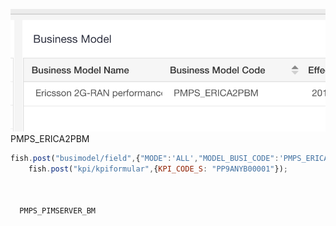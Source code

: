 
![](assets/markdown-img-paste-20180829091934836.png)
PMPS_ERICA2PBM


```` javascript
fish.post("busimodel/field",{"MODE":'ALL',"MODEL_BUSI_CODE":'PMPS_ERICA2PBM'});
    fish.post("kpi/kpiformular",{KPI_CODE_S: "PP9ANYB00001"});



  PMPS_PIMSERVER_BM
